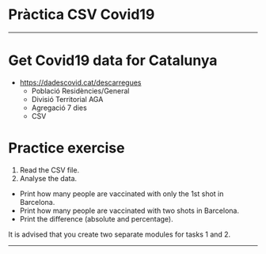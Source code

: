 # Pràctica CSV Covid19
-------------------------------------------------------------------------------

# Get Covid19 data for Catalunya
- https://dadescovid.cat/descarregues
  - Població Residències/General
  - Divisió Territorial AGA
  - Agregació 7 dies
  - CSV

# Practice exercise
1. Read the CSV file.
2. Analyse the data.
  - Print how many people are vaccinated with only the 1st shot in Barcelona.
  - Print how many people are vaccinated with two shots in Barcelona.
  - Print the difference (absolute and percentage).

It is advised that you create two separate modules for tasks 1 and 2.

-------------------------------------------------------------------------------
